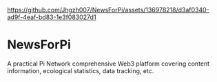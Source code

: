 

https://github.com/Jhgzh007/NewsForPi/assets/136978218/d3af0340-ad9f-4eaf-bd83-1e3f083027d1

# NewsForPi
A practical Pi Network comprehensive Web3 platform covering content information, ecological statistics, data tracking, etc. 
